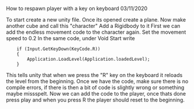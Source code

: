 How to respawn player with a key on keyboard
03/11/2020

To start create a new unity file. Once its opened create a plane.
Now make another cube and call this "character"
Add a Rigidbody to it 
First we can add the endless movement code to the character again. 
Set the movement speed to 0.2
In the same code, under Void Start write 

        if (Input.GetKeyDown(KeyCode.R))
        {
            Application.LoadLevel(Application.loadedLevel);
        }

This tells unity that when we press the "R" key on the keyboard it reloads the level from the beginning.
Once we have the code, make sure there is no compile errors, if there is then a bit of code is slightly wrong or something maybe missspelt.
Now we can add the code to the player, once thats done press play and when you press R the player should reset to the beginning. 
